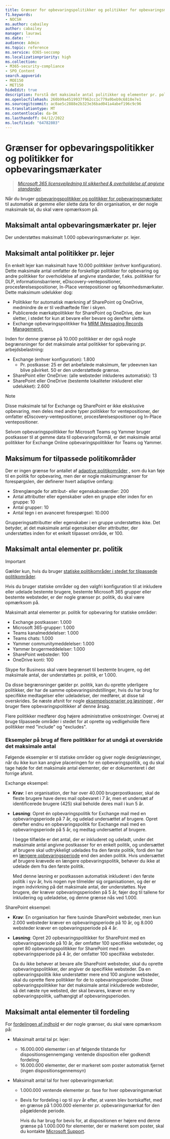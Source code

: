 ```yaml
---
title: Grænser for opbevaringspolitikker og politikker for opbevaringsmærkater
f1.keywords:
- NOCSH
ms.author: cabailey
author: cabailey
manager: laurawi
ms.date: ''
audience: Admin
ms.topic: reference
ms.service: O365-seccomp
ms.localizationpriority: high
ms.collection:
- M365-security-compliance
- SPO_Content
search.appverid:
- MOE150
- MET150
hideEdit: true
description: Forstå det maksimale antal politikker og elementer pr. politik for opbevaringspolitikker og politikker for opbevaringsmærkater
ms.openlocfilehash: 260b99a4519937f962cc1c779a9beb9c6810e7e1
ms.sourcegitcommit: ac0ae5c2888e2b323e36bad041a4abef196c9c96
ms.translationtype: MT
ms.contentlocale: da-DK
ms.lasthandoff: 04/12/2022
ms.locfileid: "64782803"
---
```

# <a name="limits-for-retention-policies-and-retention-label-policies"></a>Grænser for opbevaringspolitikker og politikker for opbevaringsmærkater

>*[Microsoft 365 licensvejledning til sikkerhed & overholdelse af angivne standarder](/office365/servicedescriptions/microsoft-365-service-descriptions/microsoft-365-tenantlevel-services-licensing-guidance/microsoft-365-security-compliance-licensing-guidance).*

Når du bruger [opbevaringspolitikker og politikker for opbevaringsmærkater](retention.md#retention-policies-and-retention-labels) til automatisk at gemme eller slette data for din organisation, er der nogle maksimale tal, du skal være opmærksom på.

## <a name="maximum-number-of-retention-labels-per-tenant"></a>Maksimalt antal opbevaringsmærkater pr. lejer

Der understøttes maksimalt 1.000 opbevaringsmærkater pr. lejer.

## <a name="maximum-number-of-policies-per-tenant"></a>Maksimalt antal politikker pr. lejer

En enkelt lejer kan maksimalt have 10.000 politikker (enhver konfiguration). Dette maksimale antal omfatter de forskellige politikker for opbevaring og andre politikker for overholdelse af angivne standarder, f.eks. politikker for DLP, informationsbarrierer, eDiscovery-ventepositioner, procesførelsespositioner, In-Place ventepositioner og følsomhedsmærkater. Dette maksimum udelukker dog:

- Politikker for automatisk mærkning af SharePoint og OneDrive, medmindre de er til vedhæftede filer i skyen.
- Publicerede mærkatpolitikker for SharePoint og OneDrive, der kun sletter, i stedet for kun at bevare eller bevare og derefter slette.
- Exchange opbevaringspolitikker fra [MRM (Messaging Records Management).](/exchange/security-and-compliance/messaging-records-management/messaging-records-management)

Inden for denne grænse på 10.000 politikker er der også nogle begrænsninger for det maksimale antal politikker for opbevaring pr. arbejdsbelastning:

- Exchange (enhver konfiguration): 1.800
  - Pr. postkasse: 25 er det anbefalede maksimum, før ydeevnen kan blive påvirket. 50 er den understøttede grænse.
- SharePoint eller OneDrive: (alle websteder inkluderes automatisk): 13
- SharePoint eller OneDrive (bestemte lokaliteter inkluderet eller udelukket): 2.600

> [!NOTE]
> Disse maksimale tal for Exchange og SharePoint er ikke eksklusive opbevaring, men deles med andre typer politikker for ventepositioner, der omfatter eDiscovery-ventepositioner, procesførelsespositioner og In-Place ventepositioner.

Selvom opbevaringspolitikker for Microsoft Teams og Yammer bruger postkasser til at gemme data til opbevaringsformål, er det maksimale antal politikker for Exchange Online opbevaringspolitikker for Teams og Yammer.

## <a name="maximums-for-adaptive-policy-scopes"></a>Maksimum for tilpassede politikområder

Der er ingen grænse for antallet af [adaptive politikområder](retention.md#adaptive-or-static-policy-scopes-for-retention) , som du kan føje til en politik for opbevaring, men der er nogle maksimumgrænser for forespørgslen, der definerer hvert adaptive omfang:

- Strenglængde for attribut- eller egenskabsværdier: 200
- Antal attributter eller egenskaber uden en gruppe eller inden for en gruppe: 10
- Antal grupper: 10
- Antal tegn i en avanceret forespørgsel: 10.000

Grupperingsattributter eller egenskaber i en gruppe understøttes ikke. Det betyder, at det maksimale antal egenskaber eller attributter, der understøttes inden for et enkelt tilpasset område, er 100.

## <a name="maximum-number-of-items-per-policy"></a>Maksimalt antal elementer pr. politik

> [!IMPORTANT]
> Gælder kun, hvis du bruger [statiske politikområder i stedet for tilpassede politikområder](retention.md#adaptive-or-static-policy-scopes-for-retention).

Hvis du bruger statiske områder og den valgfri konfiguration til at inkludere eller udelade bestemte brugere, bestemte Microsoft 365 grupper eller bestemte websteder, er der nogle grænser pr. politik, du skal være opmærksom på.

Maksimalt antal elementer pr. politik for opbevaring for statiske områder:

- Exchange postkasser: 1.000
- Microsoft 365-grupper: 1.000
- Teams kanalmeddelelser: 1.000
- Teams chats: 1.000
- Yammer communitymeddelelser: 1.000
- Yammer brugermeddelelser: 1.000
- SharePoint websteder: 100
- OneDrive konti: 100

Skype for Business skal være begrænset til bestemte brugere, og det maksimale antal, der understøttes pr. politik, er 1.000.

Da disse begrænsninger gælder pr. politik, kan du oprette yderligere politikker, der har de samme opbevaringsindstillinger, hvis du har brug for specifikke medtagelser eller udeladelser, der medfører, at disse tal overskrides. Se næste afsnit for nogle [eksempelscenarier og løsninger](#examples-of-using-multiple-policies-to-avoid-exceeding-maximum-numbers) , der bruger flere opbevaringspolitikker af denne årsag.

Flere politikker medfører dog højere administrative omkostninger. Overvej at bruge tilpassede områder i stedet for at oprette og vedligeholde flere politikker med "include" og "excludes".

### <a name="examples-of-using-multiple-policies-to-avoid-exceeding-maximum-numbers"></a>Eksempler på brug af flere politikker for at undgå at overskride det maksimale antal

Følgende eksempler er til statiske områder og giver nogle designløsninger, når du ikke kun kan angive placeringen for en opbevaringspolitik, og du skal tage højde for det maksimale antal elementer, der er dokumenteret i det forrige afsnit.

Exchange eksempel:

- **Krav**: I en organisation, der har over 40.000 brugerpostkasser, skal de fleste brugere have deres mail opbevaret i 7 år, men et undersæt af identificerede brugere (425) skal beholde deres mail i kun 5 år.

- **Løsning**: Opret én opbevaringspolitik for Exchange mail med en opbevaringsperiode på 7 år, og udelad undersættet af brugere. Opret derefter endnu en opbevaringspolitik for Exchange mail med en opbevaringsperiode på 5 år, og medtag undersættet af brugere.

    I begge tilfælde er det antal, der er inkluderet og udeladt, under det maksimale antal angivne postkasser for en enkelt politik, og undersættet af brugere skal udtrykkeligt udelades fra den første politik, fordi den har en [længere opbevaringsperiode](retention.md#the-principles-of-retention-or-what-takes-precedence) end den anden politik. Hvis undersættet af brugere krævede en længere opbevaringspolitik, behøver du ikke at udelade dem fra den første politik.

    Med denne løsning er postkassen automatisk inkluderet i den første politik i syv år, hvis nogen nye tilmelder sig organisationen, og der er ingen indvirkning på det maksimale antal, der understøttes. Nye brugere, der kræver opbevaringsperioden på 5 år, føjer dog til tallene for inkludering og udeladelse, og denne grænse nås ved 1.000.

SharePoint eksempel:

- **Krav**: En organisation har flere tusinde SharePoint websteder, men kun 2.000 websteder kræver en opbevaringsperiode på 10 år, og 8.000 websteder kræver en opbevaringsperiode på 4 år.

- **Løsning**: Opret 20 opbevaringspolitikker for SharePoint med en opbevaringsperiode på 10 år, der omfatter 100 specifikke websteder, og opret 80 opbevaringspolitikker for SharePoint med en opbevaringsperiode på 4 år, der omfatter 100 specifikke websteder.

    Da du ikke behøver at bevare alle SharePoint websteder, skal du oprette opbevaringspolitikker, der angiver de specifikke websteder. Da en opbevaringspolitik ikke understøtter mere end 100 angivne websteder, skal du oprette flere politikker for de to opbevaringsperioder. Disse opbevaringspolitikker har det maksimale antal inkluderede websteder, så det næste nye websted, der skal bevares, kræver en ny opbevaringspolitik, uafhængigt af opbevaringsperioden.

## <a name="maximum-number-of-items-for-disposition"></a>Maksimalt antal elementer til fordeling

For [fordelingen af indhold](disposition.md) er der nogle grænser, du skal være opmærksom på:

- Maksimalt antal tal pr. lejer:
  - 16.000.000 elementer i en af følgende tilstande for dispositionsgennemgang: ventende disposition eller godkendt fordeling
  - 16.000.000 elementer, der er markeret som poster automatisk fjernet (ingen dispositionsgennemsyn)

- Maksimalt antal tal for hver opbevaringsmærkat:
  - 1.000.000 ventende elementer pr. fase for hver opbevaringsmærkat
  - Bevis for fordeling i op til syv år efter, at varen blev bortskaffet, med en grænse på 1.000.000 elementer pr. opbevaringsmærkat for den pågældende periode.

    Hvis du har brug for bevis for, at dispositionen er højere end denne grænse på 1.000.000 for elementer, der er markeret som poster, skal du kontakte [Microsoft Support](../admin/get-help-support.md).
